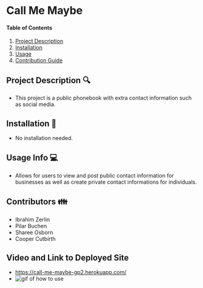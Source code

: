 # Call Me Maybe

#### Table of Contents
1. [Project Description](#project-description)
2. [Installation](#install)
3. [Usage](#usage)
4. [Contribution Guide](#contributions)

## Project Description 🔍
* This project is a public phonebook with extra contact information such as social media.

## Installation 💾
* No installation needed.

## Usage Info 💻
* Allows for users to view and post public contact information for businesses as well as create private contact informations for individuals.

## Contributors 👪
* Ibrahim Zerlin
* Pilar Buchen
* Sharee Osborn
* Cooper Cutbirth


## Video and Link to Deployed Site
* <a href="https://call-me-maybe-gp2.herokuapp.com/" rel="nofollow">https://call-me-maybe-gp2.herokuapp.com/</a>
* <img src="" alt="gif of how to use">

